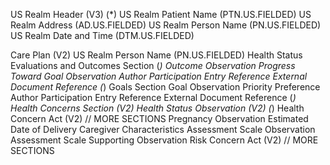 US Realm Header (V3)
  (*) US Realm Patient Name (PTN.US.FIELDED)
      US Realm Address (AD.US.FIELDED)
      US Realm Person Name (PN.US.FIELDED)
      US Realm Date and Time (DTM.US.FIELDED)

Care Plan (V2) 
      US Realm Person Name (PN.US.FIELDED)
      Health Status Evaluations and Outcomes Section
        (*) Outcome Observation
                Progress Toward Goal Observation
                Author Participation
                Entry Reference
                External Document Reference
  (*) Goals Section
            Goal Observation
            Priority Preference
                Author Participation
            Entry Reference
            External Document Reference
  (*) Health Concerns Section (V2)
            Health Status Observation (V2)
        (*) Health Concern Act (V2)
                // MORE SECTIONS
                Pregnancy Observation
                      Estimated Date of Delivery
                Caregiver Characteristics
                Assessment Scale Observation
                      Assessment Scale Supporting Observation
            Risk Concern Act (V2)
                // MORE SECTIONS
